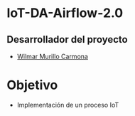 # IoT-DA-Airflow-2.0


 

## Desarrollador del proyecto 

- [Wilmar Murillo Carmona](https://github.com/murillowilmar1) 

# Objetivo

- Implementación de un proceso IoT 
